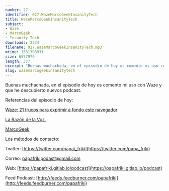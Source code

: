 ```yaml
---
number: 27
identifier: 027.WazeMarcoGeekInsanityTech
title: WazeMarcoGeekInsanityTech
subject:
- Waze
- MarcoGeek
- Insanity Tech
downloads: 2234
filename: 027.WazeMarcoGeekInsanityTech.mp3
mtime: 1531308931
size: 6557979
length: 377
excerpt: "Buenas muchachada, en el episodio de hoy os comento mi uso con Waze y que he descubierto nuevos podcast.\n\nReferencias del episodio de hoy:\n\n[Waze: 21 trucos para exprimir a fondo este navegador](https://www.xataka.com/aplicaciones/waze-19-trucos-para-exprimir-a-fondo-esta-app-de-trafico-y-navegacion)  \n\n[La Razón de la Voz ](http://larazondelavoz.gitlab.io/)  \n\n[MarcoGeek](https://www.ivoox.com/podcast-marcogeek_sq_f1151977_1.html)  \n\nLos métodos de contacto:\n\nTwitter: [https://twitter.com/papa\\_friki](https://twitter.com/papa_friki)\n\nCorreo: [papafrikipodast@gmail.com](https://archive.org/details/papafrikipodast@gmail.com)\n\nWeb: [https://papafriki.gitlab.io/podcast](https://papafriki.gitlab.io/podcast)\n\nFeed Podcast: [http://feeds.feedburner.com/papafriki](http://feeds.feedburner.com/papafriki)"
slug: wazemarcogeekinsanitytech
---
```

Buenas muchachada, en el episodio de hoy os comento mi uso con Waze y que he descubierto nuevos podcast.

Referencias del episodio de hoy:

[Waze: 21 trucos para exprimir a fondo este navegador](https://www.xataka.com/aplicaciones/waze-19-trucos-para-exprimir-a-fondo-esta-app-de-trafico-y-navegacion)

[La Razón de la Voz ](http://larazondelavoz.gitlab.io/)

[MarcoGeek](https://www.ivoox.com/podcast-marcogeek_sq_f1151977_1.html)

Los métodos de contacto:

Twitter: [https://twitter.com/papa\_friki](https://twitter.com/papa_friki)

Correo: [papafrikipodast@gmail.com](https://archive.org/details/papafrikipodast@gmail.com)

Web: [https://papafriki.gitlab.io/podcast](https://papafriki.gitlab.io/podcast)

Feed Podcast: [http://feeds.feedburner.com/papafriki](http://feeds.feedburner.com/papafriki)